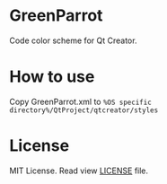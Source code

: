 # GreenParrot
Code color scheme for Qt Creator.

# How to use
Copy GreenParrot.xml to `%OS specific directory%/QtProject/qtcreator/styles`

# License
MIT License. Read view [LICENSE](https://github.com/kachsheev/GreenParrot/blob/master/LICENSE) file. 
